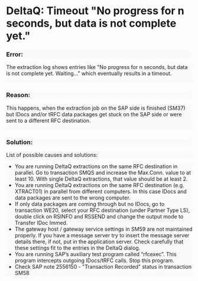 # DeltaQ: Timeout "No progress for n seconds, but data is not complete yet."

<!--html--><h3 style="background-color: rgb(250, 250, 250);">Error:</h3><div style="font-size: 14px; background-color: rgb(250, 250, 250);">The extraction log shows entries like "No progress for n seconds, but data is not complete yet. Waiting…" which eventually results in a timeout.</div>
<div style="font-size: 14px; background-color: rgb(250, 250, 250);"><br>
</div><h3 style="background-color: rgb(250, 250, 250);">Reason:</h3><div style="font-size: 14px; background-color: rgb(250, 250, 250);">This happens, when the extraction job on the SAP side is finished (SM37) but IDocs and/or tRFC data packages get stuck on the SAP side or were sent to a different RFC destination.&nbsp;</div>
<div style="font-size: 14px; background-color: rgb(250, 250, 250);"><br>
</div><h3 style="background-color: rgb(250, 250, 250);">Solution:</h3><div style="font-size: 14px; background-color: rgb(250, 250, 250);">List of possible causes and solutions:</div>
<div style="font-size: 14px; background-color: rgb(250, 250, 250);"><ul style="font-size: 14px;"><li style="font-size: 14px;">You are running DeltaQ extractions on the same RFC destination in parallel. Go to transaction SMQS and increase the Max.Conn. value to at least 10. With single DeltaQ extractions, that value should be at least 2.</li><li style="font-size: 14px;">You are running DeltaQ extractions on the same RFC destination (e.g. XTRACT01) in parallel from different computers. In this case IDocs and data packages are sent to the wrong computer.</li><li style="font-size: 14px;">If only data packages are coming through but no IDocs, go to transaction WE20, select your RFC destination (under Partner Type LS), double click on RSINFO and RSSEND and change the output mode to Transfer IDoc Immed.</li><li style="font-size: 14px;">The gateway host / gateway service settings in SM59 are not maintained properly. If you have a message server try to insert the message server details there, if not, put in the application server. Check carefully that these settings fit to the entries in the DeltaQ dialog.</li><li style="font-size: 14px;">You are running SAP’s auxiliary test program called “rfcexec”. This program intercepts outgoing IDocs/tRFC calls. Stop this program.</li><li style="font-size: 14px;">Check SAP note 2556150 - "Transaction Recorded" status in transaction SM58<br>
</li></ul></div>